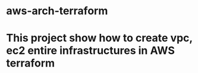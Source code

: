 # aws-arch-terraform
# This project show how to create vpc, ec2 entire infrastructures in AWS terraform
